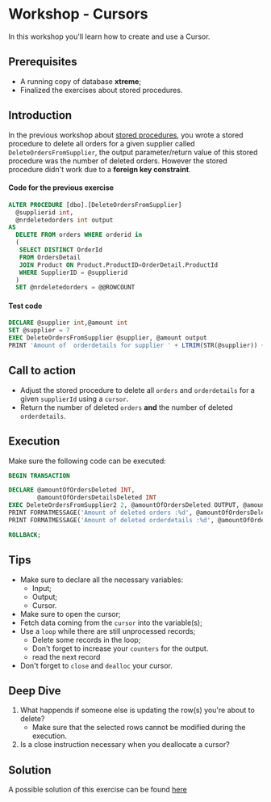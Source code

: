 # Workshop - Cursors
In this workshop you'll learn how to create and use a Cursor.

## Prerequisites
- A running copy of database **xtreme**;
- Finalized the exercises about stored procedures.

## Introduction
In the previous workshop about [stored procedures](/workshops/stored-procedures.md), you wrote a stored procedure to delete all orders for a given supplier called `DeleteOrdersFromSupplier`, the output parameter/return value of this stored procedure was the number of deleted orders. However the stored procedure didn't work due to a **foreign key constraint**.

#### Code for the previous exercise

```sql
ALTER PROCEDURE [dbo].[DeleteOrdersFromSupplier] 
  @supplierid int,
  @nrdeletedorders int output
AS
  DELETE FROM orders WHERE orderid in 
  (
   SELECT DISTINCT OrderId
   FROM OrdersDetail 
   JOIN Product ON Product.ProductID=OrderDetail.ProductId
   WHERE SupplierID = @supplierid
  )
  SET @nrdeletedorders = @@ROWCOUNT
```

#### Test code
```sql
DECLARE @supplier int,@amount int
SET @supplier = 7
EXEC DeleteOrdersFromSupplier @supplier, @amount output
PRINT 'Amount of  orderdetails for supplier ' + LTRIM(STR(@supplier)) + ' = ' + LTRIM(STR(@amount))
```

## Call to action
- Adjust the stored procedure to delete all `orders` and `orderdetails` for a given `supplierId` using a `cursor`.
- Return the number of deleted `orders` **and** the number of deleted `orderdetails`.

## Execution
Make sure the following code can be executed:

```sql
BEGIN TRANSACTION

DECLARE @amountOfOrdersDeleted INT, 
        @amountOfOrdersDetailsDeleted INT
EXEC DeleteOrdersFromSupplier2 2, @amountOfOrdersDeleted OUTPUT, @amountOfOrdersDetailsDeleted OUTPUT
PRINT FORMATMESSAGE('Amount of deleted orders :%d', @amountOfOrdersDeleted)
PRINT FORMATMESSAGE('Amount of deleted orderdetails :%d', @amountOfOrdersDetailsDeleted)

ROLLBACK;
```

## Tips
- Make sure to declare all the necessary variables:
    - Input;
    - Output;
    - Cursor.
- Make sure to open the cursor;
- Fetch data coming from the `cursor` into the variable(s);
- Use a `loop` while there are still unprocessed records;
    - Delete some records in the loop;
    - Don't forget to increase your `counters` for the output.
    - read the next record
- Don't forget to `close` and `dealloc` your cursor.

## Deep Dive
1. What happends if someone else is updating the row(s) you're about to delete?
    - Make sure that the selected rows cannot be modified during the execution. 
2. Is a close instruction necessary when you deallocate a cursor?

## Solution
A possible solution of this exercise can be found [here](/solutions/cursors.sql)
